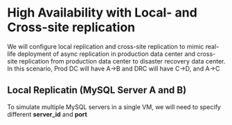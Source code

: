 # High Availability with Local- and Cross-site replication
We will configure local replication and cross-site replication to mimic real-life deployment of async replication in production data center and cross-site replication from production data center to disaster recovery data center. In this scenario, Prod DC will have A->B and DRC will have C->D, and A->C
## Local Replicatin (MySQL Server A and B)
To simulate multiple MySQL servers in a single VM, we will need to specify different **server_id** and **port**
